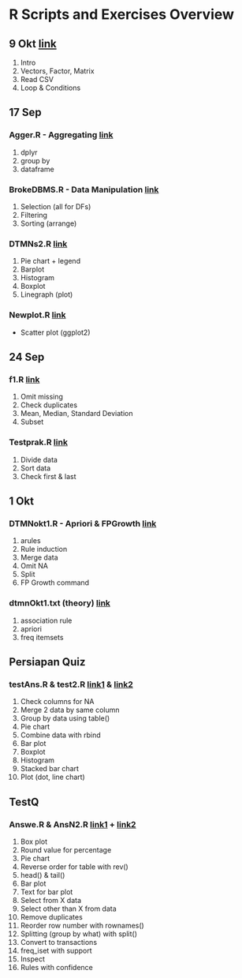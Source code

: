 # R Scripts and Exercises Overview

## 9 Okt [link](https://github.com/Darnivo/DTMN/blob/main/DTMN%209%20Sept/lmfao.R)
1. Intro
2. Vectors, Factor, Matrix
3. Read CSV
4. Loop & Conditions

## 17 Sep
### Agger.R - Aggregating [link](https://github.com/Darnivo/DTMN/blob/main/DTMN%2017%20sep/Agger.R)
1. dplyr
2. group by
3. dataframe

### BrokeDBMS.R - Data Manipulation [link](https://github.com/Darnivo/DTMN/blob/main/DTMN%2017%20sep/BrokeDBMS.R)
1. Selection (all for DFs)
2. Filtering
3. Sorting (arrange)

### DTMNs2.R [link](https://github.com/Darnivo/DTMN/blob/main/DTMN%2017%20sep/DTMNs2.R)
1. Pie chart + legend
2. Barplot
3. Histogram
4. Boxplot
5. Linegraph (plot)

### Newplot.R [link](https://github.com/Darnivo/DTMN/blob/main/DTMN%2017%20sep/Newplot.R)
- Scatter plot (ggplot2)

## 24 Sep
### f1.R [link](https://github.com/Darnivo/DTMN/blob/main/DTMN%2024%20sep/f1.R)
1. Omit missing
2. Check duplicates
3. Mean, Median, Standard Deviation
4. Subset

### Testprak.R [link](https://github.com/Darnivo/DTMN/blob/main/DTMN%2024%20sep/testprak.R)
1. Divide data
2. Sort data
3. Check first & last

## 1 Okt
### DTMNokt1.R - Apriori & FPGrowth [link](https://github.com/Darnivo/DTMN/blob/main/DTMN%201%20Okt/session4/session4/practicum/DTMNokt1.R)
1. arules
2. Rule induction
3. Merge data
4. Omit NA
5. Split
6. FP Growth command

### dtmnOkt1.txt (theory) [link](https://github.com/Darnivo/DTMN/blob/main/DTMN%201%20Okt/session4/dtmnOkt1.txt)
1. association rule
2. apriori
3. freq itemsets

## Persiapan Quiz
### testAns.R  & test2.R [link1](https://github.com/Darnivo/DTMN/blob/main/Persiapan%20Quiz/Practicum%20Case%2002/testAns.R) & [link2](https://github.com/Darnivo/DTMN/blob/main/Persiapan%20Quiz/Practicum%20Case%2002/test2.R)
1. Check columns for NA
2. Merge 2 data by same column
3. Group by data using table()
4. Pie chart
5. Combine data with rbind
6. Bar plot
7. Boxplot
8. Histogram
9. Stacked bar chart
10. Plot (dot, line chart)

## TestQ
### Answe.R & AnsN2.R  [link1](https://github.com/Darnivo/DTMN/blob/main/TestQ/Case%20Responsi%20(CG24-2)/Answe.R) + [link2](https://github.com/Darnivo/DTMN/blob/main/TestQ/Case%20Responsi%20(CG24-2)/AnsN2.R)
1. Box plot
2. Round value for percentage
3. Pie chart
4. Reverse order for table with rev()
5. head() & tail()
6. Bar plot
7. Text for bar plot
8. Select from X data
9. Select other than X from data
10. Remove duplicates
11. Reorder row number with rownames()
12. Splitting (group by what) with split()
13. Convert to transactions
14. freq_iset with support
15. Inspect
16. Rules with confidence
